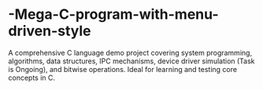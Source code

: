 # -Mega-C-program-with-menu-driven-style
A comprehensive C language demo project covering system programming, algorithms, data structures, IPC mechanisms, device driver simulation (Task is Ongoing), and bitwise operations. Ideal for learning and testing core concepts in C.
